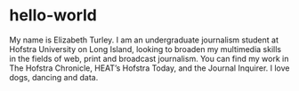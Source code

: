 # hello-world

My name is Elizabeth Turley. I am an undergraduate journalism student at Hofstra University on Long Island, looking to broaden my multimedia skills in the fields of web, print and broadcast journalism. You can find my work in The Hofstra Chronicle, HEAT’s Hofstra Today, and the Journal Inquirer. I love dogs, dancing and data.
